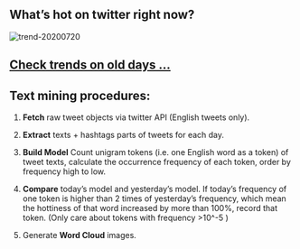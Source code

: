 ## What’s hot on twitter right now?

![trend-20200720][wordcloud]

[wordcloud]: https://raw.githubusercontent.com/xdqc/tweet-trend-everyday/master/word-cloud/trend-20200720.png?token=AF5V4P7ADR6KQBZ4CEDTNIK6AXRMU "trend-20200720"

## [Check trends on old days ...](https://github.com/xdqc/tweet-trend-everyday/tree/master/word-cloud)

## Text mining procedures:

1. **Fetch** raw tweet objects via twitter API (English tweets only).

2. **Extract** texts + hashtags parts of tweets for each day.

3. **Build Model** Count unigram tokens (i.e. one English word as a token) of tweet texts, calculate the occurrence frequency of each token, order by frequency high to low.

4. **Compare** today’s model and yesterday’s model. If today’s frequency of one token is higher than 2 times of yesterday’s frequency, which mean the hottiness of that word increased by more than 100%, record that token. (Only care about tokens with frequency >10^-5 )

5. Generate **Word Cloud** images.
